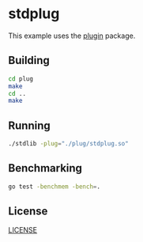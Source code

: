 # stdplug

This example uses the [plugin](https://pkg.go.dev/plugin) package.

## Building

```sh
cd plug
make
cd ..
make
```

## Running

```sh
./stdlib -plug="./plug/stdplug.so"
```


## Benchmarking

```sh
go test -benchmem -bench=.
```


## License

[LICENSE](../LICENSE)